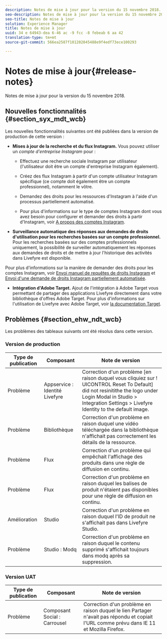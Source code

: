 ```yaml
---
description: Notes de mise à jour pour la version du 15 novembre 2018.
seo-description: Notes de mise à jour pour la version du 15 novembre 2018.
seo-title: Notes de mise à jour
solution: Experience Manager
title: Notes de mise à jour
uuid: 34 e 64943-dea 6-46 ac -9 fcc -8 febeab 6 aa 42
translation-type: tm+mt
source-git-commit: 566ea2587f101202045488e9f4edf73ece100293

---
```



# Notes de mise à jour{#release-notes}

Notes de mise à jour pour la version du 15 novembre 2018.

## Nouvelles fonctionnalités {#section_syx_mdt_wcb}

Les nouvelles fonctionnalités suivantes ont été publiées dans la version de production de cette version :

* **Mises à jour de la recherche et du flux Instagram.** Vous pouvez utiliser un *compte d'entreprise Instagram* pour :

   * Effectuez une recherche sociale Instagram par utilisateur (l'utilisateur doit être un compte d'entreprise Instagram également).

   * Créez des flux Instagram à partir d'un compte utilisateur Instagram spécifique (ce compte doit également être un compte professionnel), notamment le vôtre.

   * Demandez des droits pour les ressources d'Instagram à l'aide d'un processus partiellement automatisé.

   * Pour plus d'informations sur le type de comptes Instagram dont vous avez besoin pour configurer et demander des droits à partir d'Instagram, voir [A propos des comptes Instagram](/help/using/c-users-creating-accounts-with-studio-access/t-configure-social-accout-instagram/c-about-instagram-accounts.md).

* **Surveillance automatique des réponses aux demandes de droits d'utilisation pour les recherches basées sur un compte professionnel.** Pour les recherches basées sur des comptes professionnels uniquement, la possibilité de surveiller automatiquement les réponses aux demandes de droits et de mettre à jour l'historique des activités dans Livefyre est disponible.

Pour plus d'informations sur la manière de demander des droits pour les comptes Instagram, voir [Envoi manuel de requêtes de droits Instagram](/help/using/c-how-requesting-rights-works/c-send-instagram-manual-rights-request.md) et [Envoi d'une demande de droits Instagram partiellement automatisée](/help/using/c-how-requesting-rights-works/c-send-an-instagram-rights-request-from-the-library.md).

* **Intégration d'Adobe Target.** Ajout de l'intégration à Adobe Target vous permettant de partager des applications Livefyre directement dans votre bibliothèque d'offres Adobe Target. Pour plus d'informations sur l'utilisation de Livefyre avec Adobe Target, voir [la documentation Target](https://marketing.adobe.com/resources/help/en_US/livefyre/livefyre-target.html).

## Problèmes {#section_ehw_ndt_wcb}

Les problèmes des tableaux suivants ont été résolus dans cette version.

### Version de production

| Type de publication | Composant | Note de version |
|--- |--- |--- |
| Problème | Appservice : Identité Livefyre | Correction d'un problème [en raison duquel vous cliquiez sur ! UICONTROL Reset To Default] did not resinitithe the logo under Login Modal in Studio > Integration Settings > Livefyre Identity to the default image. |
| Problème | Bibliothèque | Correction d'un problème en raison duquel une vidéo téléchargée dans la bibliothèque n'affichait pas correctement les détails de la ressource. |
| Problème | Flux | Correction d'un problème qui empêchait l'affichage des produits dans une règle de diffusion en continu. |
| Problème | Flux | Correction d'un problème en raison duquel les balises de produit n'étaient pas disponibles pour une règle de diffusion en continu. |
| Amélioration | Studio | Correction d'un problème en raison duquel l'ID de produit ne s'affichait pas dans Livefyre Studio. |
| Problème | Studio : Modq | Correction d'un problème en raison duquel le contenu supprimé s'affichait toujours dans modq après sa suppression. |

### Version UAT

| **Type de publication** | **Composant** | **Note de version** |
|---|---|---|
| Problème | Composant Social : Carrousel | Correction d'un problème en raison duquel le lien Partager n'avait pas répondu et copiait l'URL comme prévu dans IE 11 et Mozilla Firefox. |
